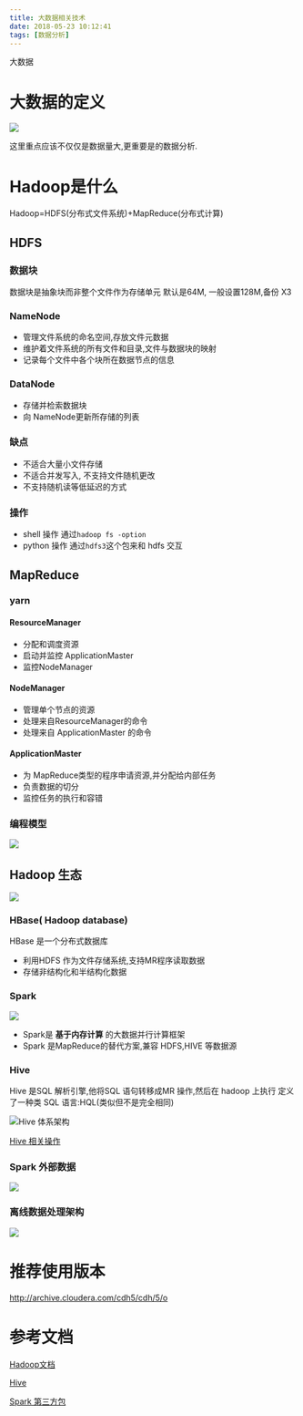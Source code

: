 ```yaml
---
title: 大数据相关技术
date: 2018-05-23 10:12:41
tags: [数据分析]
---
```

大数据<!--more-->


# 大数据的定义
![](https://ws2.sinaimg.cn/large/006tNc79gy1frl1xqavepj31kw0potkr.jpg)

这里重点应该不仅仅是数据量大,更重要是的数据分析.

# Hadoop是什么
Hadoop=HDFS(分布式文件系统)+MapReduce(分布式计算)

## HDFS
### 数据块
数据块是抽象块而非整个文件作为存储单元
默认是64M, 一般设置128M,备份 X3
### NameNode
- 管理文件系统的命名空间,存放文件元数据
- 维护着文件系统的所有文件和目录,文件与数据块的映射
- 记录每个文件中各个块所在数据节点的信息

### DataNode
- 存储并检索数据块
- 向 NameNode更新所存储的列表

### 缺点
- 不适合大量小文件存储
- 不适合并发写入, 不支持文件随机更改
- 不支持随机读等低延迟的方式

### 操作
- shell 操作  通过`hadoop fs -option`
- python 操作 通过`hdfs3`这个包来和 hdfs 交互


## MapReduce
### yarn
#### ResourceManager
- 分配和调度资源
- 启动并监控 ApplicationMaster
- 监控NodeManager
#### NodeManager
- 管理单个节点的资源
- 处理来自ResourceManager的命令
- 处理来自 ApplicationMaster 的命令
#### ApplicationMaster

- 为 MapReduce类型的程序申请资源,并分配给内部任务
- 负责数据的切分
- 监控任务的执行和容错

### 编程模型
![](https://ws2.sinaimg.cn/large/006tNc79gy1frl95uomxej31kw0l00zq.jpg)



## Hadoop 生态
![](https://ws2.sinaimg.cn/large/006tNc79ly1frl9vngdzmj31jo104gsz.jpg)

### HBase( Hadoop database)
HBase 是一个分布式数据库
 - 利用HDFS 作为文件存储系统,支持MR程序读取数据
 - 存储非结构化和半结构化数据

### Spark
![](https://ws2.sinaimg.cn/large/006tNc79gy1frla9dx3hvj30sg0emt9i.jpg)
- Spark是 **基于内存计算** 的大数据并行计算框架
- Spark 是MapReduce的替代方案,兼容 HDFS,HIVE 等数据源


### Hive
Hive 是SQL 解析引擎,他将SQL 语句转移成MR 操作,然后在 hadoop 上执行
定义了一种类 SQL 语言:HQL(类似但不是完全相同)

![Hive 体系架构](https://ws3.sinaimg.cn/large/006tKfTcgy1fsbw0jmgitj30wk0lgdgz.jpg)


[Hive 相关操作](http://www.cnblogs.com/cc11001100/p/9033930.html)


### Spark 外部数据
![](https://ws4.sinaimg.cn/large/006tKfTcgy1fsgojx8cjkj313i0h6gmj.jpg)


### 离线数据处理架构
![](https://ws4.sinaimg.cn/large/006tKfTcgy1fshpvtxuwaj31kw0u6jt2.jpg)

# 推荐使用版本
http://archive.cloudera.com/cdh5/cdh/5/o


# 参考文档
[Hadoop文档](http://hadoop.apache.org/)

[Hive](https://hive.apache.org/)

[Spark 第三方包](https://spark-packages.org/)






